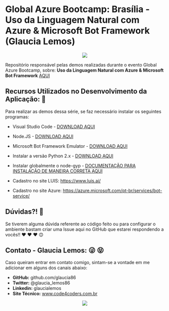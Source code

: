 # Global Azure Bootcamp: Brasília - Uso da Linguagem Natural com Azure & Microsoft Bot Framework (Glaucia Lemos)

<p align="center">
  <img src="https://i.imgur.com/pA6SRQ6.gif"/>  
</p>

Repositório responsável pelas demos realizadas durante o evento Global Azure Bootcamp, sobre: **Uso da Linguagem Natural com Azure & Microsoft Bot Framework** [AQUI](https://bit.ly/2qR9GQZ)


## Recursos Utilizados no Desenvolvimento da Aplicação: :rocket:

Para realizar as demos dessa série, se faz necessário instalar os seguintes programas:

* Visual Studio Code - [DOWNLOAD AQUI](https://code.visualstudio.com/)
* Node.JS - [DOWNLOAD AQUI](https://nodejs.org/en/)
* Microsoft Bot Framework Emulator - [DOWNLOAD AQUI](https://github.com/Microsoft/BotFramework-Emulator/releases
)
* Instalar a versão Python 2.x - [DOWNLOAD AQUI](https://www.python.org/downloads/)
* Instalar globalmente o node-gyp - [DOCUMENTAÇÃO PARA INSTALAÇÃO DE MANEIRA CORRETA AQUI](https://github.com/nodejs/node-gyp)

* Cadastro no site LUIS: https://www.luis.ai/

* Cadastro no site Azure: https://azure.microsoft.com/pt-br/services/bot-service/

## Dúvidas?! :triangular_flag_on_post:

Se tiverem alguma dúvida referente ao código feito ou para configurar o ambiente bastam criar uma Issue aqui no GitHub que estarei respondendo a vocês!! :heart: :heart: :heart: :blush:

## Contato - Glaucia Lemos: :stuck_out_tongue_winking_eye: :stuck_out_tongue_closed_eyes:

Caso queiram entrar em contato comigo, sintam-se a vontade em me adicionar em alguns dos canais abaixo:

* **GitHub:** github.com/glaucia86
* **Twitter:** @glaucia_lemos86
* **Linkedin:** glaucialemos
* **Site Técnico:** www.code4coders.com.br



<p align="center">
  <img src="https://i.imgur.com/dLSzYDT.gif"/>  
</p>
